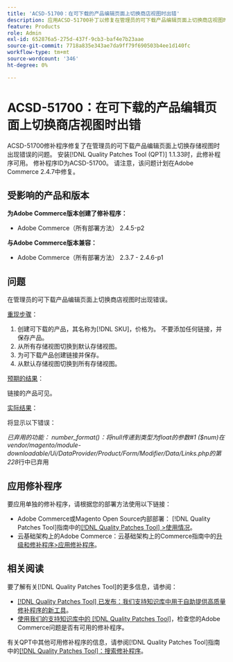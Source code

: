 ```yaml
---
title: 'ACSD-51700：在可下载的产品编辑页面上切换商店视图时出错'
description: 应用ACSD-51700补丁以修复在管理员的可下载产品编辑页面上切换商店视图时出现错误的Adobe Commerce问题。
feature: Products
role: Admin
exl-id: 652876a5-275d-437f-9cb3-baf4e7b23aae
source-git-commit: 7718a835e343ae7da9ff79f690503b4ee1d140fc
workflow-type: tm+mt
source-wordcount: '346'
ht-degree: 0%

---
```


# ACSD-51700：在可下载的产品编辑页面上切换商店视图时出错

ACSD-51700修补程序修复了在管理员的可下载产品编辑页面上切换存储视图时出现错误的问题。 安装[!DNL Quality Patches Tool (QPT)] 1.1.33时，此修补程序可用。 修补程序ID为ACSD-51700。 请注意，该问题计划在Adobe Commerce 2.4.7中修复。

## 受影响的产品和版本

**为Adobe Commerce版本创建了修补程序：**

* Adobe Commerce（所有部署方法） 2.4.5-p2

**与Adobe Commerce版本兼容：**

* Adobe Commerce（所有部署方法） 2.3.7 - 2.4.6-p1

## 问题

在管理员的可下载产品编辑页面上切换商店视图时出现错误。

<u>重现步骤</u>：

1. 创建可下载的产品，其名称为[!DNL SKU]，价格为。 不要添加任何链接，并保存产品。
1. 从所有存储视图切换到默认存储视图。
1. 为可下载产品创建链接并保存。
1. 从默认存储视图切换到所有存储视图。

<u>预期的结果</u>：

链接的产品可见。

<u>实际结果</u>：

将显示以下错误：

*已弃用的功能： number_format()：将null传递到类型为float的参数#1 ($num)在vendor/magento/module-downloadable/Ui/DataProvider/Product/Form/Modifier/Data/Links.php的第228*&#x200B;行中已弃用

## 应用修补程序

要应用单独的修补程序，请根据您的部署方法使用以下链接：

* Adobe Commerce或Magento Open Source内部部署： [!DNL Quality Patches Tool]指南中的[[!DNL Quality Patches Tool] >使用情况](https://experienceleague.adobe.com/docs/commerce-operations/tools/quality-patches-tool/usage.html?lang=zh-Hans)。
* 云基础架构上的Adobe Commerce：云基础架构上的Commerce指南中的[升级和修补程序>应用修补程序](https://experienceleague.adobe.com/docs/commerce-cloud-service/user-guide/develop/upgrade/apply-patches.html?lang=zh-Hans)。

## 相关阅读

要了解有关[!DNL Quality Patches Tool]的更多信息，请参阅：

* [[!DNL Quality Patches Tool] 已发布：我们支持知识库中用于自助提供高质量修补程序的新工具](/help/announcements/adobe-commerce-announcements/magento-quality-patches-released-new-tool-to-self-serve-quality-patches.md)。
* [使用我们的支持知识库中的 [!DNL Quality Patches Tool]](/help/support-tools/patches-available-in-qpt-tool/check-patch-for-magento-issue-with-magento-quality-patches.md)，检查您的Adobe Commerce问题是否有可用的修补程序。

有关QPT中其他可用修补程序的信息，请参阅[!DNL Quality Patches Tool]指南中的[[!DNL Quality Patches Tool]：搜索修补程序](https://experienceleague.adobe.com/tools/commerce-quality-patches/index.html?lang=zh-Hans)。
